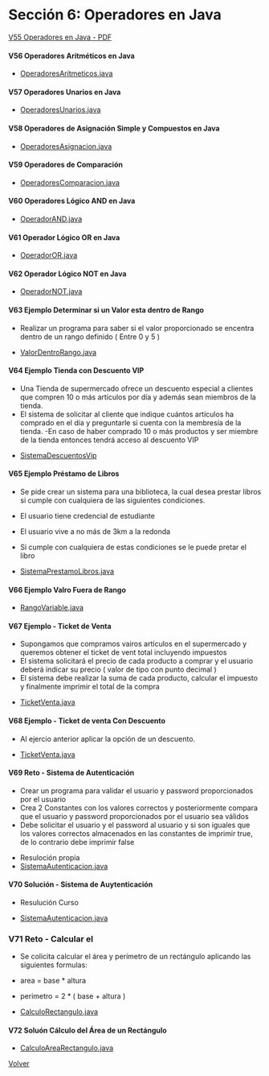 # Sección 6: Operadores en Java

[V55 Operadores en Java - PDF](V55_Operadores_en_Java/05-01-00-Operadores-UJ.pdf)

#### V56 Operadores Aritméticos en Java
 * [OperadoresAritmeticos.java](V56_Operadores_Aritmeticos/src/OperadoresAritmeticos.java)

#### V57 Operadores Unarios en Java
 * [OperadoresUnarios.java](V57_Operadores_Unarios_en_Java/src/OperadoresUnarios.java)

#### V58 Operadores de Asignación Simple y Compuestos en Java
 * [OperadoresAsignacion.java](V58_Operadores_de_Asignacion_Simples_y_Compuestos_en_Java/src/OperadoresAsignacion.java)

#### V59 Operadores de Comparación
 * [OperadoresComparacion.java](V59_Operqadores_de_Comparacion/src/OperadoresComparacion.java)

#### V60 Operadores Lógico AND en Java
 * [OperadorAND.java](V60_Operador_Logico_AND_en_Java/src/OperadorAND.java)

#### V61 Operador Lógico OR en Java
 * [OperadorOR.java](V61_Operador_Logico_OR_en_Java/src/OperadorOR.java)

#### V62 Operador Lógico NOT en Java
 * [OperadorNOT.java](V62_Operador_Logico_NOT_en_Java/src/OperadorNOT.java)

#### V63 Ejemplo Determinar si un Valor esta dentro de Rango
- Realizar un programa para saber si el valor proporcionado se 
encentra dentro de un rango definido ( Entre 0 y 5 )

 * [ValorDentroRango.java](V63_Ejemplo_Determinar_si_un_Valor_esta_dentro_de_Rango/src/ValorDentroRango.java)

#### V64 Ejemplo Tienda con Descuento VIP
- Una Tienda de supermercado ofrece un descuento especial a clientes que compren 
10 o más artículos por día y además sean miembros de la tienda.
- El sistema de solicitar al cliente que indique cuántos artículos ha comprado en el día
y preguntarle si cuenta con la membresía de la tienda.
-En caso de haber comprado 10 o más productos y ser miembre de la tienda entonces
tendrá acceso al descuento VIP

 * [SistemaDescuentosVip](V64_Ejemplo_Tienda_con_Descuento_VIP/src/SistemaDescuentosVip.java)

#### V65 Ejemplo Préstamo de Libros
- Se pide crear un sistema para una biblioteca, la cual desea prestar libros si
cumple con cualquiera de las siguientes condiciones.
 * El usuario tiene credencial de estudiante
 * El usuario vive a no más de 3km a la redonda 
 * Si cumple con cualquiera de estas condiciones se le puede pretar el libro

 * [SistemaPrestamoLibros.java](V65_Ejemplo_Prestamo_de_Libros/src/SistemaPrestamoLibros.java)

#### V66 Ejemplo Valro Fuera de Rango
 * [RangoVariable.java](V66_Ejemplo_Valor_Fuera_de_Rango/src/RangoVariable.java)

#### V67 Ejemplo - Ticket de Venta
- Supongamos que compramos vairos artículos en el supermercado y queremos
obtener el ticket de vent total incluyendo impuestos
- El sistema solicitará el precio de cada producto a comprar
y el usuario deberá indicar su precio ( valor de tipo con punto decimal )
- El sistema debe realizar la suma de cada producto, calcular el impuesto 
y finalmente imprimir el total de la compra

 * [TicketVenta.java](V67_Ejemplo_Ticket_de_Venta/src/TicketVenta.java)

#### V68 Ejemplo - Ticket de venta Con Descuento
- Al ejercio anterior aplicar la opción de un descuento.

 * [TicketVenta.java](V68_Ejemplo_Ticket_de_Venta_con_Descuento/src/TicketVenta.java)

#### V69 Reto - Sistema de Autenticación
- Crear un programa para validar el usuario y password proporcionados 
    por el usuario
- Crea 2 Constantes con los valores correctos y posteriormente
    compara que el usuario y password proporcionados por
    el usuario sea válidos
- Debe solicitar el usuario y el password al usuario y si son iguales
    que los valores correctos almacenados en las constantes de imprimir true,
    de lo contrario debe imprimir false

 * Resuloción propia
 * [SistemaAutenticacion.java](V69_Reto_Sistema_de_Autenticacion/src/SistemaAutenticacion.java)

#### V70 Solución - Sistema de Auytenticación
- Resulución Curso
 
 * [SistemaAutenticacion.java](V70_Solucion_Sistema_de_Autentificacion/src/SistemaAutentificacion.java)
    

### V71 Reto - Calcular el 
- Se colicita calcular el área y perímetro de un rectángulo aplicando
    las siguientes formulas:

- area = base * altura
- perimetro = 2 * ( base + altura )

 * [CalculoRectangulo.java](V71_Reto_Calculo_del_Area_de_un_Rectangulo/src/CalculoRectangulo.java)

#### V72 Soluón Cálculo del Área de un Rectángulo

 * [CalculoAreaRectangulo.java](V72_Solucion_Calculo_del_Area_de_un_Rectangulo/src/CalculoAreaRectangulo.java)


[Volver](../)